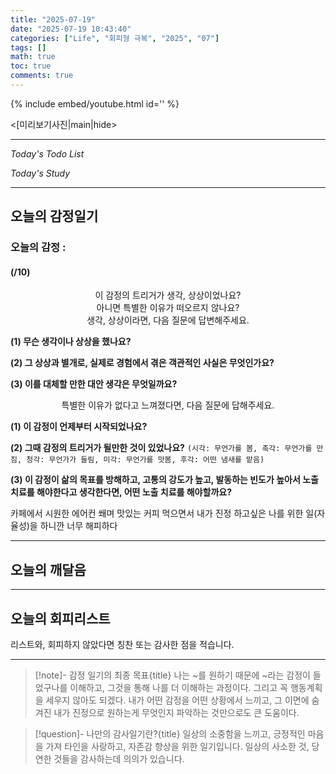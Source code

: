 ```yaml
---
title: "2025-07-19"
date: "2025-07-19 10:43:40"
categories: ["Life", "회피형 극복", "2025", "07"]
tags: []
math: true
toc: true
comments: true
---
```


{% include embed/youtube.html id='' %}

<\[미리보기사진|main|hide>

---


_Today's Todo List_


_Today's Study_

---
## 오늘의 감정일기

### 오늘의 감정 : 
####  (/10)
<div style="text-align: center;">  
이 감정의 트리거가 생각, 상상이었나요?<br>
아니면 특별한 이유가 떠오르지 않나요?
</div>

<div style="text-align: center;">  
생각, 상상이라면, 다음 질문에 답변해주세요.
</div>

**(1) 무슨 생각이나 상상을 했나요?**


**(2) 그 상상과 별개로, 실제로 경험에서 겪은 객관적인 사실은 무엇인가요?**


**(3) 이를 대체할 만한 대안 생각은 무엇일까요?**


<div style="text-align: center;">
특별한 이유가 없다고 느껴졌다면, 다음 질문에 답해주세요.
</div>

**(1) 이 감정이 언제부터 시작되었나요?**


**(2) 그때 감정의 트리거가 될만한 것이 있었나요?** 
`(시각: 무언가를 봄, 촉각: 무언가를 만짐, 청각: 무언가가 들림, 미각: 무언가를 맛봄, 후각: 어떤 냄새를 맡음)`


**(3) 이 감정이 삶의 목표를 방해하고, 고통의 강도가 높고, 발동하는 빈도가 높아서 노출치료를 해야한다고 생각한다면, 어떤 노출 치료를 해야할까요?**


카페에서 시원한 에어컨 쐐며 맛있는 커피 먹으면서 내가 진정 하고싶은 나를 위한 일(자율성)을 하니깐 너무 해피하다

---
## 오늘의 깨달음



---
## 오늘의 회피리스트

리스트와, 회피하지 않았다면 칭찬 또는 감사한 점을 적습니다.

---

> [!note]- 감정 일기의 최종 목표{title}
> 나는 ~를 원하기 때문에 ~라는 감정이 들었구나를 이해하고, 그것을 통해 나를 더 이해하는 과정이다.
> 그리고 꼭 행동계획을 세우지 않아도 되겠다. 내가 어떤 감정을 어떤 상황에서 느끼고, 그 이면에 숨겨진 내가 진정으로 원하는게 무엇인지 파악하는 것만으로도 큰 도움이다. 

> [!question]- 나만의 감사일기란?{title}
> 일상의 소중함을 느끼고, 긍정적인 마음을 가져 타인을 사랑하고, 자존감 향상을 위한 일기입니다. 일상의 사소한 것, 당연한 것들을 감사하는데 의의가 있습니다.